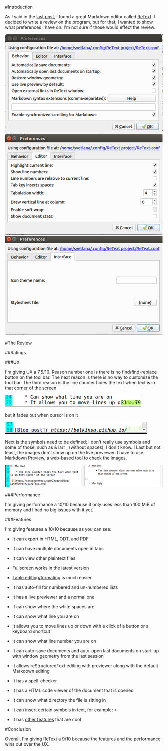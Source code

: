 <!--
.. title: ReText Review
.. slug: retext-review
.. date: 2018-03-25 11:19:55 UTC-04:00
.. tags: reviews 
.. category: Open Source
.. link: 
.. description: 
.. type: text
-->

#Introduction

As I said in the [last post](https://belkinsa.github.io/SenseOpenness/posts/why-plaintext/), I found a great Markdown editor called [ReText](https://github.com/ReText-project/ReText). I decided to write a review on the program, but for that, I wanted to show what preferences I have on.  I'm not sure if those would effect the review.

<img src="/images/reTextPreferencesB.png">

<img src="/images/reTextPreferencesE.png">

<img src="/images/reTextPreferencesI.png">

#The Review

##Ratings

###UX

I'm giving UX a 7.5/10. Reason number one is there is no find/find-replace button on the tool bar. The next reason is there is no way to customize the tool bar. The third reason is the line counter hides the text when text is in that corner of the screen

<img src="/images/LineNumberHidingText.png">

but it fades out when cursor is on it

<img src="/images/FadeWhenCursorOnIt.png">

Next is the symbols need to be defined; I don't really use symbols and some of those, such as & larr ; (without spaces); I don't know. I  Last but not least, the images don't show up on the live previewer. I have to use [Markdown Preview](http://markdownlivepreview.com/), a web-based tool to check the images.

<img src="/images/ImagesDontShow.png">

###Performance

I'm giving performance a 10/10 because it only uses less than 100 MiB of memory and I had no big issues with it yet.

###Features

I'm giving features a 10/10 because as you can see:

* It can export in HTML, ODT, and PDF


* It can have multiple documents open in tabs

* It can view other plaintext files

* Fullscreen works in the latest version

* [Table editing/formating](https://github.com/ReText-project/reTextReview/wiki/Table-editing-mode) is much easier

* It has auto-fill for numbered and un-numbered lists

* It has a live previewer and a normal one

* It can show where the white spaces are

* It can show what line you are on

* It allows you to move lines up or down with a click of a button or a keyboard shortcut

* It can show what line number you are on

* It can auto-save documents and auto-open last documents on start-up with window geometry from the last session

* It allows reStructuredText editing with previewer along with the default Markdown editing

* It has a spell-checker

* It has a HTML code viewer of the document that is opened

* It can show what directory the file is sitting in

* It can insert certain symbols in text, for example: &larr;

* It has [other features](https://github.com/ReText-project/reTextReview/wiki) that are cool

#Conclusion

Overall, I'm giving ReText a 9/10 because the features and the performance wins out over the UX.